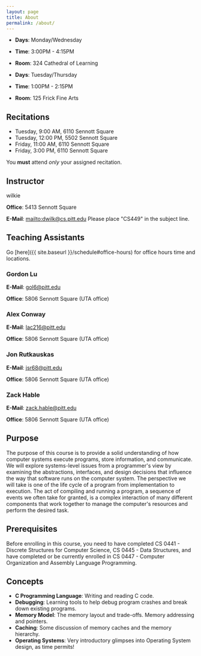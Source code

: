 ```yaml
---
layout: page
title: About
permalink: /about/
---
```


* **Days**: Monday/Wednesday
* **Time**: 3:00PM - 4:15PM
* **Room**: 324 Cathedral of Learning

* **Days**: Tuesday/Thursday
* **Time**: 1:00PM - 2:15PM
* **Room**: 125 Frick Fine Arts

## Recitations

* Tuesday, 9:00 AM, 6110 Sennott Square
* Tuesday, 12:00 PM, 5502 Sennott Square
* Friday, 11:00 AM, 6110 Sennott Square
* Friday, 3:00 PM, 6110 Sennott Square

You **must** attend *only* your assigned recitation.

## Instructor

wilkie

**Office**: 5413 Sennott Square

**E-Mail**: <mailto:dwilk@cs.pitt.edu> Please place "CS449" in the subject line.

## Teaching Assistants

Go [here]({{ site.baseurl }}/schedule#office-hours) for office hours time and locations.

### Gordon Lu

**E-Mail**: gol6@pitt.edu

**Office**: 5806 Sennott Square (UTA office)

### Alex Conway

**E-Mail**: lac216@pitt.edu

**Office**: 5806 Sennott Square (UTA office)

### Jon Rutkauskas

**E-Mail**: jsr68@pitt.edu

**Office**: 5806 Sennott Square (UTA office)

### Zack Hable

**E-Mail**: zack.hable@pitt.edu

**Office**: 5806 Sennott Square (UTA office)

## Purpose

The purpose of this course is to provide a solid understanding of how computer systems execute programs, store information, and communicate. We will explore systems-level issues from a programmer's view by examining the abstractions, interfaces, and design decisions that influence the way that software runs on the computer system. The perspective we will take is one of the life cycle of a program from implementation to execution. The act of compiling and running a program, a sequence of events we often take for granted, is a complex interaction of many different components that work together to manage the computer's resources and perform the desired task.

## Prerequisites

Before enrolling in this course, you need to have completed CS 0441 - Discrete Structures for Computer Science, CS 0445 - Data Structures, and have completed or be currently enrolled in CS 0447 - Computer Organization and Assembly Language Programming.

## Concepts

* **C Programming Language**: Writing and reading C code.
* **Debugging**: Learning tools to help debug program crashes and break down existing programs.
* **Memory Model**: The memory layout and trade-offs. Memory addressing and pointers.
* **Caching**: Some discussion of memory caches and the memory hierarchy.
* **Operating Systems**: Very introductory glimpses into Operating System design, as time permits!
